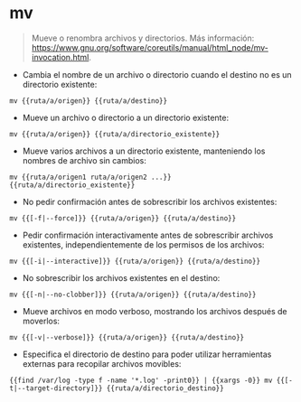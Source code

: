 # mv

> Mueve o renombra archivos y directorios.
> Más información: <https://www.gnu.org/software/coreutils/manual/html_node/mv-invocation.html>.

- Cambia el nombre de un archivo o directorio cuando el destino no es un directorio existente:

`mv {{ruta/a/origen}} {{ruta/a/destino}}`

- Mueve un archivo o directorio a un directorio existente:

`mv {{ruta/a/origen}} {{ruta/a/directorio_existente}}`

- Mueve varios archivos a un directorio existente, manteniendo los nombres de archivo sin cambios:

`mv {{ruta/a/origen1 ruta/a/origen2 ...}} {{ruta/a/directorio_existente}}`

- No pedir confirmación antes de sobrescribir los archivos existentes:

`mv {{[-f|--force]}} {{ruta/a/origen}} {{ruta/a/destino}}`

- Pedir confirmación interactivamente antes de sobrescribir archivos existentes, independientemente de los permisos de los archivos:

`mv {{[-i|--interactive]}} {{ruta/a/origen}} {{ruta/a/destino}}`

- No sobrescribir los archivos existentes en el destino:

`mv {{[-n|--no-clobber]}} {{ruta/a/origen}} {{ruta/a/destino}}`

- Mueve archivos en modo verboso, mostrando los archivos después de moverlos:

`mv {{[-v|--verbose]}} {{ruta/a/origen}} {{ruta/a/destino}}`

- Especifica el directorio de destino para poder utilizar herramientas externas para recopilar archivos movibles:

`{{find /var/log -type f -name '*.log' -print0}} | {{xargs -0}} mv {{[-t|--target-directory]}} {{ruta/a/directorio_destino}}`
